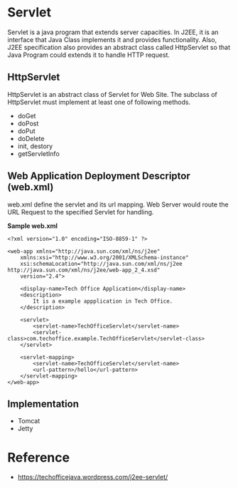# Servlet 

Servlet is a java program that extends server capacities. In J2EE, it is an interface that Java Class implements it and provides functionality. Also, J2EE specification also provides an abstract class called HttpServlet so that Java Program could extends it to handle HTTP request.

## HttpServlet
HttpServlet is an abstract class of Servlet for Web Site. The subclass of HttpServlet must implement at least one of following methods.
* doGet
* doPost
* doPut
* doDelete
* init, destory 
* getServletInfo

## Web Application Deployment Descriptor (web.xml)
web.xml define the servlet and its url mapping. Web Server would route the URL Request to the specified Servlet for handling.

**Sample web.xml**
```
<?xml version="1.0" encoding="ISO-8859-1" ?>

<web-app xmlns="http://java.sun.com/xml/ns/j2ee"
    xmlns:xsi="http://www.w3.org/2001/XMLSchema-instance"
    xsi:schemaLocation="http://java.sun.com/xml/ns/j2ee http://java.sun.com/xml/ns/j2ee/web-app_2_4.xsd"
    version="2.4">

    <display-name>Tech Office Application</display-name>
    <description>
        It is a example appplication in Tech Office.
    </description>

    <servlet>
        <servlet-name>TechOfficeServlet</servlet-name>
        <servlet-class>com.techoffice.example.TechOfficeServlet</servlet-class>
    </servlet>

    <servlet-mapping>
        <servlet-name>TechOfficeServlet</servlet-name>
        <url-pattern>/hello</url-pattern>
    </servlet-mapping>
</web-app>     
```

## Implementation
* Tomcat
* Jetty

# Reference
* https://techofficejava.wordpress.com/j2ee-servlet/
